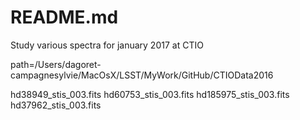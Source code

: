 # README.md

Study various spectra for january 2017 at CTIO

path=/Users/dagoret-campagnesylvie/MacOsX/LSST/MyWork/GitHub/CTIOData2016

 
hd38949_stis_003.fits
hd60753_stis_003.fits
hd185975_stis_003.fits
hd37962_stis_003.fits
